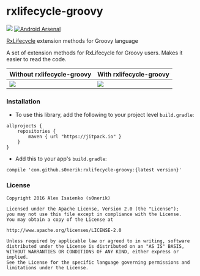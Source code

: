 # rxlifecycle-groovy
[![](https://jitpack.io/v/s0nerik/rxlifecycle-groovy.svg)](https://jitpack.io/#s0nerik/rxlifecycle-groovy)
[![Android Arsenal](https://img.shields.io/badge/Android%20Arsenal-rxlifecycle--groovy-brightgreen.svg?style=flat)](http://android-arsenal.com/details/1/3827)

[RxLifecycle](https://github.com/trello/RxLifecycle) extension methods for Groovy language

A set of extension methods for RxLifecycle for Groovy users. Makes it easier to read the code.

| Without rxlifecycle-groovy          | With rxlifecycle-groovy             |
| ---                                 | ---                                 |
| ![](http://i.imgur.com/rPWY6h0.png) | ![](http://i.imgur.com/gOe4oOj.png) |

### Installation
- To use this library, add the following to your project level `build.gradle`:
```
allprojects {
    repositories {
        maven { url "https://jitpack.io" }
    }
}
```
- Add this to your app's `build.gradle`:
```
compile 'com.github.s0nerik:rxlifecycle-groovy:{latest version}'
```

### License

```
Copyright 2016 Alex Isaienko (s0nerik)

Licensed under the Apache License, Version 2.0 (the "License");
you may not use this file except in compliance with the License.
You may obtain a copy of the License at

http://www.apache.org/licenses/LICENSE-2.0

Unless required by applicable law or agreed to in writing, software
distributed under the License is distributed on an "AS IS" BASIS,
WITHOUT WARRANTIES OR CONDITIONS OF ANY KIND, either express or implied.
See the License for the specific language governing permissions and
limitations under the License.
```
